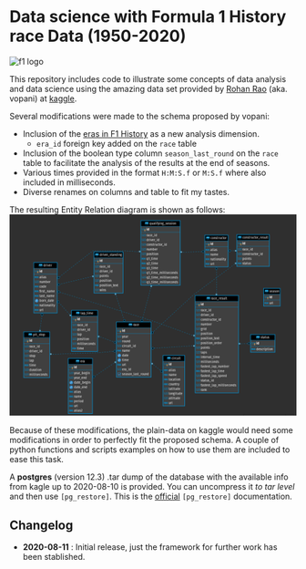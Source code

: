 # Data science with Formula 1 History race Data (1950-2020)
![f1 logo](https://upload.wikimedia.org/wikipedia/commons/thumb/3/33/F1.svg/1280px-F1.svg.png)

This repository includes code to illustrate some concepts of data analysis and data science using the amazing data set provided by [Rohan Rao](https://en.wikipedia.org/wiki/Rohan_Rao) (aka. vopani) at [kaggle](https://www.kaggle.com/rohanrao/formula-1-world-championship-1950-2020/discussion/new).

Several modifications were made to the schema proposed by vopani:
 - Inclusion of the [eras in F1 History](https://en.wikipedia.org/wiki/History_of_Formula_One) as a new analysis dimension.
    - `era_id` foreign key added on the `race` table
 - Inclusion of the boolean type column `season_last_round` on the `race` table to facilitate the analysis of the results at the end of seasons.
 - Various times provided in the format `H:M:S.f` or `M:S.f` where also included in milliseconds.
 - Diverse renames on columns and table to fit my tastes.
 
 The resulting Entity Relation diagram is shown as follows:
 ![ER diagram](https://raw.githubusercontent.com/luis-perez-one/formula1-history-1950-2020/master/sql-schema-mods/er_diagram.png)
 
Because of these modifications, the plain-data on kaggle would need some modifications in order to perfectly fit the proposed schema. A couple of python functions and scripts examples on how to use them are included to ease this task.

A **postgres** (version 12.3) .tar dump of the database with the available info from kagle up to 2020-08-10 is provided. You can uncompress it *to tar level* and then use `[pg_restore]`. This is the [official](https://www.postgresql.org/docs/12/app-pgrestore.html) `[pg_restore]` documentation.


## Changelog
- **2020-08-11** : Initial release, just the framework for further work has been stablished.

